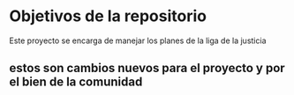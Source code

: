 # Objetivos de la repositorio

Este proyecto se encarga de manejar los planes de la liga de la justicia


## estos son cambios nuevos para el proyecto y por el bien de la comunidad 
